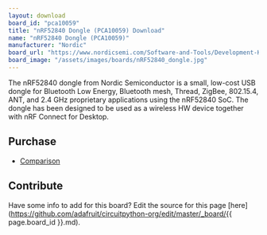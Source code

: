 ```yaml
---
layout: download
board_id: "pca10059"
title: "nRF52840 Dongle (PCA10059) Download"
name: "nRF52840 Dongle (PCA10059)"
manufacturer: "Nordic"
board_url: "https://www.nordicsemi.com/Software-and-Tools/Development-Kits/nRF52840-Dongle"
board_image: "/assets/images/boards/nRF52840_dongle.jpg"
---
```


The nRF52840 dongle from Nordic Semiconductor is a small, low-cost USB dongle for Bluetooth Low Energy, Bluetooth mesh, Thread, ZigBee, 802.15.4, ANT, and 2.4 GHz proprietary applications using the nRF52840 SoC. The dongle has been designed to be used as a wireless HW device together with nRF Connect for Desktop.

## Purchase
* [Comparison](https://www.nordicsemi.com/About-us/BuyOnline?search_token=nRF52840DONGLE)

## Contribute

Have some info to add for this board? Edit the source for this page [here](https://github.com/adafruit/circuitpython-org/edit/master/_board/{{ page.board_id }}.md).
